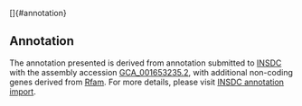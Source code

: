 []{#annotation}

Annotation
----------

The annotation presented is derived from annotation submitted to
[INSDC](http://www.insdc.org) with the assembly accession
[GCA\_001653235.2](http://www.ebi.ac.uk/ena/data/view/GCA_001653235.2),
with additional non-coding genes derived from
[Rfam](http://rfam.xfam.org/). For more details, please visit [INSDC
annotation
import](http://ensemblgenomes.org/info/data/insdc_annotation).

